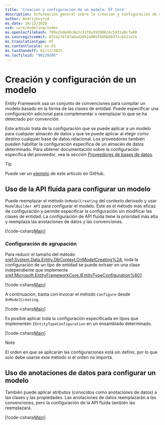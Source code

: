 ```yaml
---
title: 'Creación y configuración de un modelo: EF Core'
description: Información general sobre la creación y configuración de un modelo con Entity Framework Core
author: AndriySvyryd
ms.date: 10/13/2020
uid: core/modeling/index
ms.openlocfilehash: 709e2bde60c8e2c31f0a39390624c5d31a9cfa08
ms.sourcegitcommit: 032a1767d7a6e42052a005f660b80372c6521e7e
ms.translationtype: HT
ms.contentlocale: es-ES
ms.lasthandoff: 01/12/2021
ms.locfileid: "98129205"
---
```

# <a name="creating-and-configuring-a-model"></a>Creación y configuración de un modelo

Entity Framework usa un conjunto de convenciones para compilar un modelo basado en la forma de las clases de entidad. Puede especificar una configuración adicional para complementar o reemplazar lo que se ha detectado por convención.

Este artículo trata de la configuración que se puede aplicar a un modelo para cualquier almacén de datos y que se puede aplicar al elegir como destino cualquier base de datos relacional. Los proveedores también pueden habilitar la configuración específica de un almacén de datos determinado. Para obtener documentación sobre la configuración específica del proveedor, vea la sección [Proveedores de bases de datos](xref:core/providers/index).

> [!TIP]
> Puede ver un [ejemplo](https://github.com/dotnet/EntityFramework.Docs/tree/master/samples) de este artículo en GitHub.

## <a name="use-fluent-api-to-configure-a-model"></a>Uso de la API fluida para configurar un modelo

Puede reemplazar el método `OnModelCreating` del contexto derivado y usar `ModelBuilder API` para configurar el modelo. Este es el método más eficaz de configuración y permite especificar la configuración sin modificar las clases de entidad. La configuración de API fluida tiene la prioridad más alta y reemplaza las anotaciones de datos y las convenciones.

[!code-csharp[Main](../../../samples/core/Modeling/FluentAPI/Required.cs?highlight=12-14)]

### <a name="grouping-configuration"></a>Configuración de agrupación

Para reducir el tamaño del método <xref:System.Data.Entity.DbContext.OnModelCreating%2A>, toda la configuración de un tipo de entidad se puede extraer en una clase independiente que implemente <xref:Microsoft.EntityFrameworkCore.IEntityTypeConfiguration%601>.

[!code-csharp[Main](../../../samples/core/Modeling/FluentAPI/EntityTypeConfiguration.cs?Name=IEntityTypeConfiguration)]

A continuación, basta con invocar el método `Configure` desde `OnModelCreating`.

[!code-csharp[Main](../../../samples/core/Modeling/FluentAPI/EntityTypeConfiguration.cs?Name=ApplyIEntityTypeConfiguration)]

Es posible aplicar toda la configuración especificada en tipos que implementen `IEntityTypeConfiguration` en un ensamblado determinado.

[!code-csharp[Main](../../../samples/core/Modeling/FluentAPI/EntityTypeConfiguration.cs?Name=ApplyConfigurationsFromAssembly)]

> [!NOTE]
> El orden en que se aplicarán las configuraciones está sin definir, por lo que solo debe usarse este método si el orden no importa.

## <a name="use-data-annotations-to-configure-a-model"></a>Uso de anotaciones de datos para configurar un modelo

También puede aplicar atributos (conocidos como anotaciones de datos) a las clases y las propiedades. Las anotaciones de datos reemplazarán a las convenciones, pero la configuración de la API fluida también las reemplazará.

[!code-csharp[Main](../../../samples/core/Modeling/DataAnnotations/Required.cs?highlight=15)]
